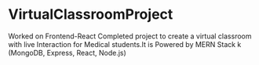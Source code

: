 # VirtualClassroomProject
Worked on Frontend-React Completed project to create a virtual classroom with live Interaction for Medical students.It is Powered by MERN Stack k (MongoDB, Express, React, Node.js)
